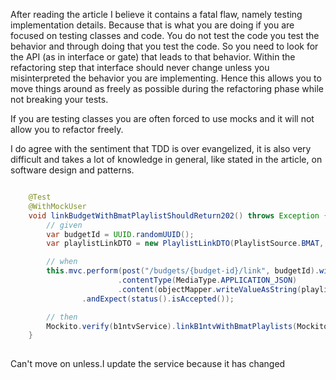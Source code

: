 
After reading the article I believe it contains a fatal flaw, namely testing implementation details. Because that is what you are doing if you are focused on testing classes and code. You do not test the code you test the behavior and through doing that you test the code. So you need to look for the API (as in interface or gate) that leads to that behavior. Within the refactoring step that interface should never change unless you misinterpreted the behavior you are implementing. Hence this allows you to move things around as freely as possible during the refactoring phase while not breaking your tests.

If you are testing classes you are often forced to use mocks and it will not allow you to refactor freely.

I do agree with the sentiment that TDD is over evangelized, it is also very difficult and takes a lot of knowledge in general, like stated in the article, on software design and patterns.

```java

    @Test
    @WithMockUser
    void linkBudgetWithBmatPlaylistShouldReturn202() throws Exception {
        // given
        var budgetId = UUID.randomUUID();
        var playlistLinkDTO = new PlaylistLinkDTO(PlaylistSource.BMAT, List.of(new LinkablePlaylist(1, "df"), new LinkablePlaylist(2,"df")));

        // when
        this.mvc.perform(post("/budgets/{budget-id}/link", budgetId).with(csrf())
                        .contentType(MediaType.APPLICATION_JSON)
                        .content(objectMapper.writeValueAsString(playlistLinkDTO)))
                .andExpect(status().isAccepted());

        // then
        Mockito.verify(b1ntvService).linkB1ntvWithBmatPlaylists(Mockito.eq(budgetId), Mockito.argThat(actual -> actual.containsAll(playlistLinkDTO.getLinkedPlaylists())));
    }
    


```

Can't move on unless.I update the service because it has changed 
